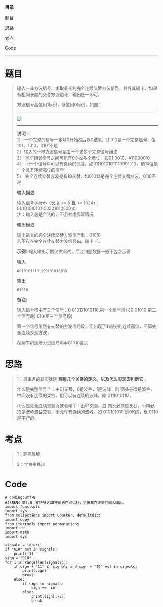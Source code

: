 **目录**

题目

思路

考点

Code

* * *

# 题目

> 输入一串方波信号，求取最长的完全连续交替方波信号，并将其输出，如果有相同长度的交替方波信号，输出任一即可，
>
> 方波信号高位用1标识，低位用0标识，如图：
>
> * * *
>
> ![](https://img-blog.csdnimg.cn/6e8c54d18c1b4472b054746ae1eb82fd.png)
>
> * * *
>
> **说明：**  
>  1） 一个完整的信号一定以0开始然后以0结尾，即010是一个完整信号，但101，1010，0101不是  
>  2）输入的一串方波信号是由一个或多个完整信号组成  
>  3） 两个相邻信号之间可能有0个或多个低位，如0110010，011000010  
>  4） 同一个信号中可以有连续的高位，如01110101011110001010，前14位是一个具有连续高位的信号  
>  5） 完全连续交替方波是指10交替，如01010是完全连续交替方波，0110不是
>
> **输入描述**
>
> 输入信号字符串（长度 >= 3 且 <= 1024）：  
>  0010101010110000101000010  
>  注：输入总是合法的，不用考虑异常情况
>
> **输出描述**
>
> 输出最长的完全连续交替方波信号串：01010  
>  若不存在完全连续交替方波信号串，输出 -1。
>
> **示例1** 输入输出示例仅供调试，后台判题数据一般不包含示例
>
> **输入**
>
> `00101010101100001010010`
>
> **输出**
>
> `01010`
>
> **备注:**
>
> 输入信号串中有三个信号：0 010101010110(第一个信号段) 00 01010(第二个信号段) 010(第三个信号段)
>
> 第一个信号虽然有交替的方波信号段，但出现了11部分的连续高位，不算完全连续交替方波，
>
> 在剩下的连续方波信号串中01010最长

# 思路

> 1：最重点的其实就是 **理解几个关键的定义，以及怎么实现去判断它** 。
>
> 什么是完整信号？：由01交替，0是波谷，1是波峰，则 两头必须是波谷，中间没有连续的波谷，但可以有连续的波峰，如 0111010110 。
>
> 什么是完全连续交替方波信号？：由01交替，且 两头必须是波谷，中间必须是波峰波谷交错，不允许有连续的波峰，如 010101010 是OK的，但 0110
> 是不行的。

# 考点

> 1：题意理解
>
> 2：字符串处理

# Code

    
    
    # coding:utf-8
    #JSRUN引擎2.0，支持多达30种语言在线运行，全仿真在线交互输入输出。 
    import functools
    import sys
    from collections import Counter, defaultdict
    import copy
    from itertools import permutations
    import re
    import math
    import sys
    
    signals = input()
    if "010" not in signals:
        print(-1)
    sign = "010"
    for i in range(len(signals)):
        if sign + "11" in signals and sign + "10" not in signals:
            print(sign)
            break
        else:
            if sign in signals:
                sign += "10"
            else:
                print(sign[:-2])
                break
    

